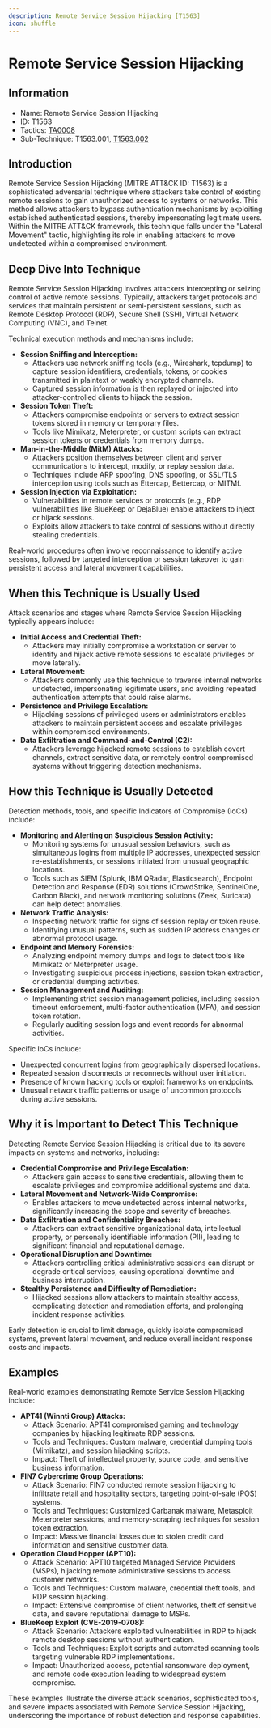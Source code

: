 ```yaml
---
description: Remote Service Session Hijacking [T1563]
icon: shuffle
---
```


# Remote Service Session Hijacking

## Information

* Name: Remote Service Session Hijacking
* ID: T1563
* Tactics: [TA0008](../)
* Sub-Technique: T1563.001, [T1563.002](t1563.002.md)

## Introduction

Remote Service Session Hijacking (MITRE ATT\&CK ID: T1563) is a sophisticated adversarial technique where attackers take control of existing remote sessions to gain unauthorized access to systems or networks. This method allows attackers to bypass authentication mechanisms by exploiting established authenticated sessions, thereby impersonating legitimate users. Within the MITRE ATT\&CK framework, this technique falls under the "Lateral Movement" tactic, highlighting its role in enabling attackers to move undetected within a compromised environment.

## Deep Dive Into Technique

Remote Service Session Hijacking involves attackers intercepting or seizing control of active remote sessions. Typically, attackers target protocols and services that maintain persistent or semi-persistent sessions, such as Remote Desktop Protocol (RDP), Secure Shell (SSH), Virtual Network Computing (VNC), and Telnet.

Technical execution methods and mechanisms include:

* **Session Sniffing and Interception:**
  * Attackers use network sniffing tools (e.g., Wireshark, tcpdump) to capture session identifiers, credentials, tokens, or cookies transmitted in plaintext or weakly encrypted channels.
  * Captured session information is then replayed or injected into attacker-controlled clients to hijack the session.
* **Session Token Theft:**
  * Attackers compromise endpoints or servers to extract session tokens stored in memory or temporary files.
  * Tools like Mimikatz, Meterpreter, or custom scripts can extract session tokens or credentials from memory dumps.
* **Man-in-the-Middle (MitM) Attacks:**
  * Attackers position themselves between client and server communications to intercept, modify, or replay session data.
  * Techniques include ARP spoofing, DNS spoofing, or SSL/TLS interception using tools such as Ettercap, Bettercap, or MITMf.
* **Session Injection via Exploitation:**
  * Vulnerabilities in remote services or protocols (e.g., RDP vulnerabilities like BlueKeep or DejaBlue) enable attackers to inject or hijack sessions.
  * Exploits allow attackers to take control of sessions without directly stealing credentials.

Real-world procedures often involve reconnaissance to identify active sessions, followed by targeted interception or session takeover to gain persistent access and lateral movement capabilities.

## When this Technique is Usually Used

Attack scenarios and stages where Remote Service Session Hijacking typically appears include:

* **Initial Access and Credential Theft:**
  * Attackers may initially compromise a workstation or server to identify and hijack active remote sessions to escalate privileges or move laterally.
* **Lateral Movement:**
  * Attackers commonly use this technique to traverse internal networks undetected, impersonating legitimate users, and avoiding repeated authentication attempts that could raise alarms.
* **Persistence and Privilege Escalation:**
  * Hijacking sessions of privileged users or administrators enables attackers to maintain persistent access and escalate privileges within compromised environments.
* **Data Exfiltration and Command-and-Control (C2):**
  * Attackers leverage hijacked remote sessions to establish covert channels, extract sensitive data, or remotely control compromised systems without triggering detection mechanisms.

## How this Technique is Usually Detected

Detection methods, tools, and specific Indicators of Compromise (IoCs) include:

* **Monitoring and Alerting on Suspicious Session Activity:**
  * Monitoring systems for unusual session behaviors, such as simultaneous logins from multiple IP addresses, unexpected session re-establishments, or sessions initiated from unusual geographic locations.
  * Tools such as SIEM (Splunk, IBM QRadar, Elasticsearch), Endpoint Detection and Response (EDR) solutions (CrowdStrike, SentinelOne, Carbon Black), and network monitoring solutions (Zeek, Suricata) can help detect anomalies.
* **Network Traffic Analysis:**
  * Inspecting network traffic for signs of session replay or token reuse.
  * Identifying unusual patterns, such as sudden IP address changes or abnormal protocol usage.
* **Endpoint and Memory Forensics:**
  * Analyzing endpoint memory dumps and logs to detect tools like Mimikatz or Meterpreter usage.
  * Investigating suspicious process injections, session token extraction, or credential dumping activities.
* **Session Management and Auditing:**
  * Implementing strict session management policies, including session timeout enforcement, multi-factor authentication (MFA), and session token rotation.
  * Regularly auditing session logs and event records for abnormal activities.

Specific IoCs include:

* Unexpected concurrent logins from geographically dispersed locations.
* Repeated session disconnects or reconnects without user initiation.
* Presence of known hacking tools or exploit frameworks on endpoints.
* Unusual network traffic patterns or usage of uncommon protocols during active sessions.

## Why it is Important to Detect This Technique

Detecting Remote Service Session Hijacking is critical due to its severe impacts on systems and networks, including:

* **Credential Compromise and Privilege Escalation:**
  * Attackers gain access to sensitive credentials, allowing them to escalate privileges and compromise additional systems and data.
* **Lateral Movement and Network-Wide Compromise:**
  * Enables attackers to move undetected across internal networks, significantly increasing the scope and severity of breaches.
* **Data Exfiltration and Confidentiality Breaches:**
  * Attackers can extract sensitive organizational data, intellectual property, or personally identifiable information (PII), leading to significant financial and reputational damage.
* **Operational Disruption and Downtime:**
  * Attackers controlling critical administrative sessions can disrupt or degrade critical services, causing operational downtime and business interruption.
* **Stealthy Persistence and Difficulty of Remediation:**
  * Hijacked sessions allow attackers to maintain stealthy access, complicating detection and remediation efforts, and prolonging incident response activities.

Early detection is crucial to limit damage, quickly isolate compromised systems, prevent lateral movement, and reduce overall incident response costs and impacts.

## Examples

Real-world examples demonstrating Remote Service Session Hijacking include:

* **APT41 (Winnti Group) Attacks:**
  * Attack Scenario: APT41 compromised gaming and technology companies by hijacking legitimate RDP sessions.
  * Tools and Techniques: Custom malware, credential dumping tools (Mimikatz), and session hijacking scripts.
  * Impact: Theft of intellectual property, source code, and sensitive business information.
* **FIN7 Cybercrime Group Operations:**
  * Attack Scenario: FIN7 conducted remote session hijacking to infiltrate retail and hospitality sectors, targeting point-of-sale (POS) systems.
  * Tools and Techniques: Customized Carbanak malware, Metasploit Meterpreter sessions, and memory-scraping techniques for session token extraction.
  * Impact: Massive financial losses due to stolen credit card information and sensitive customer data.
* **Operation Cloud Hopper (APT10):**
  * Attack Scenario: APT10 targeted Managed Service Providers (MSPs), hijacking remote administrative sessions to access customer networks.
  * Tools and Techniques: Custom malware, credential theft tools, and RDP session hijacking.
  * Impact: Extensive compromise of client networks, theft of sensitive data, and severe reputational damage to MSPs.
* **BlueKeep Exploit (CVE-2019-0708):**
  * Attack Scenario: Attackers exploited vulnerabilities in RDP to hijack remote desktop sessions without authentication.
  * Tools and Techniques: Exploit scripts and automated scanning tools targeting vulnerable RDP implementations.
  * Impact: Unauthorized access, potential ransomware deployment, and remote code execution leading to widespread system compromise.

These examples illustrate the diverse attack scenarios, sophisticated tools, and severe impacts associated with Remote Service Session Hijacking, underscoring the importance of robust detection and response capabilities.
